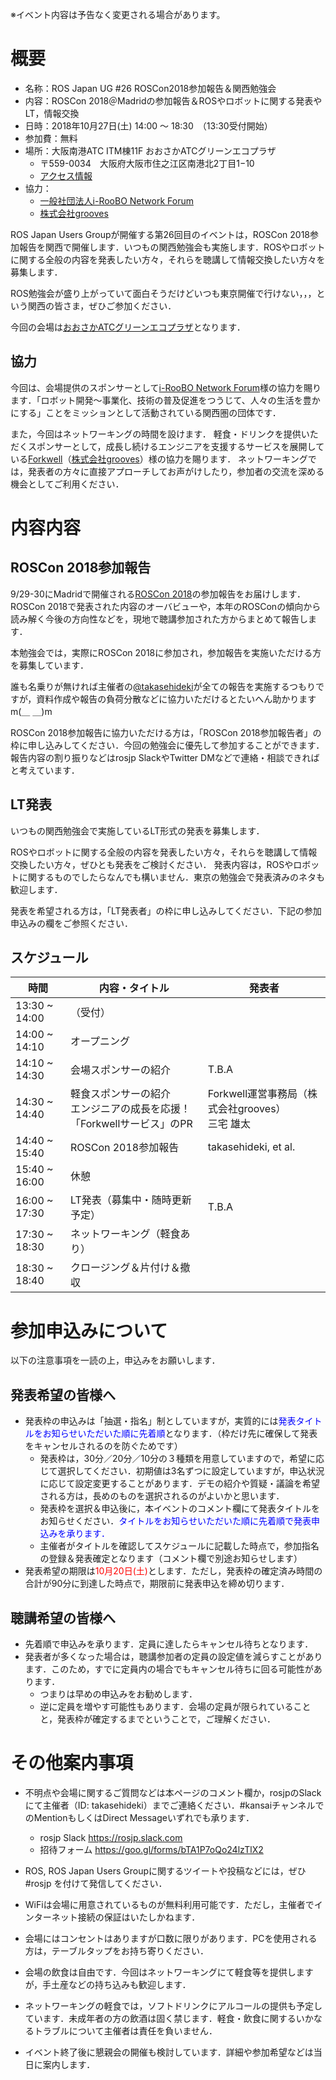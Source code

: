 ※イベント内容は予告なく変更される場合があります。

# 概要

- 名称：ROS Japan UG #26 ROSCon2018参加報告＆関西勉強会
- 内容：ROSCon 2018＠Madridの参加報告＆ROSやロボットに関する発表やLT，情報交換
- 日時：2018年10月27日(土) 14:00 〜 18:30　（13:30受付開始）
- 参加費：無料
- 場所：大阪南港ATC ITM棟11F おおさかATCグリーンエコプラザ
    - 〒559-0034　大阪府大阪市住之江区南港北2丁目1−10
    - [アクセス情報](http://www.ecoplaza.gr.jp/access/index.html)
- 協力：
    - [一般社団法人i-RooBO Network Forum](http://iroobo.jp/)
    - [株式会社grooves](https://www.grooves.com/)

ROS Japan Users Groupが開催する第26回目のイベントは，ROSCon 2018参加報告を関西で開催します．いつもの関西勉強会も実施します．ROSやロボットに関する全般の内容を発表したい方々，それらを聴講して情報交換したい方々を募集します．

ROS勉強会が盛り上がっていて面白そうだけどいつも東京開催で行けない，，，という関西の皆さま，ぜひご参加ください．

今回の会場は[おおさかATCグリーンエコプラザ](http://www.ecoplaza.gr.jp/access/index.html)となります．

## 協力

今回は、会場提供のスポンサーとして[i-RooBO Network Forum](http://iroobo.jp/)様の協力を賜ります．「ロボット開発〜事業化、技術の普及促進をつうじて、人々の生活を豊かにする」ことをミッションとして活動されている関西圏の団体です．

また，今回はネットワーキングの時間を設けます．
軽食・ドリンクを提供いただくスポンサーとして，成長し続けるエンジニアを支援するサービスを展開している[Forkwell](https://forkwell.com/)（[株式会社grooves](https://www.grooves.com/)）様の協力を賜ります．
ネットワーキングでは，発表者の方々に直接アプローチしてお声がけしたり，参加者の交流を深める機会としてご利用ください．

# 内容内容

## ROSCon 2018参加報告

9/29-30にMadridで開催される[ROSCon 2018](https://roscon.ros.org/2018/)の参加報告をお届けします．<br>
ROSCon 2018で発表された内容のオーバビューや，本年のROSConの傾向から読み解く今後の方向性などを，現地で聴講参加された方からまとめて報告します．

本勉強会では，実際にROSCon 2018に参加され，参加報告を実施いただける方を募集しています．<br>

誰も名乗りが無ければ主催者の[@takasehideki](https://connpass.com/user/takasehideki/)が全ての報告を実施するつもりですが，資料作成や報告の負荷分散などに協力いただけるとたいへん助かりますm(＿ ＿)m

ROSCon 2018参加報告に協力いただける方は，「ROSCon 2018参加報告者」の枠に申し込みしてください．今回の勉強会に優先して参加することができます．
報告内容の割り振りなどはrosjp SlackやTwitter DMなどで連絡・相談できればと考えています．

## LT発表

いつもの関西勉強会で実施しているLT形式の発表を募集します．

ROSやロボットに関する全般の内容を発表したい方々，それらを聴講して情報交換したい方々，ぜひとも発表をご検討ください．
発表内容は，ROSやロボットに関するものでしたらなんでも構いません．東京の勉強会で発表済みのネタも歓迎します．

発表を希望される方は，「LT発表者」の枠に申し込みしてください．下記の参加申込みの欄をご参照ください．


## スケジュール

| 時間 | 内容・タイトル | 発表者 |
|------|------|------|
| 13:30 ~ 14:00 | （受付） | |
| 14:00 ~ 14:10 | オープニング | |
| 14:10 ~ 14:30 | 会場スポンサーの紹介 | T.B.A |
| 14:30 ~ 14:40 | 軽食スポンサーの紹介<br>エンジニアの成長を応援！「Forkwellサービス」のPR | Forkwell運営事務局（株式会社grooves）<br>三宅 雄太 |
| 14:40 ~ 15:40 | ROSCon 2018参加報告 | takasehideki, et al. |
| 15:40 ~ 16:00 | 休憩 |  |
| 16:00 ~ 17:30 | LT発表（募集中・随時更新予定） | T.B.A |
| 17:30 ~ 18:30 | ネットワーキング（軽食あり） | |
| 18:30 ~ 18:40 | クロージング＆片付け＆撤収 | |

# 参加申込みについて

以下の注意事項を一読の上，申込みをお願いします．

## 発表希望の皆様へ

- 発表枠の申込みは「抽選・指名」制としていますが，実質的には<font color="blue">発表タイトルをお知らせいただいた順に先着順</font>となります．（枠だけ先に確保して発表をキャンセルされるのを防ぐためです）
    - 発表枠は，30分／20分／10分の３種類を用意していますので，希望に応じて選択してください．初期値は3名ずつに設定していますが，申込状況に応じて設定変更することがあります．デモの紹介や質疑・議論を希望される方は，長めのものを選択されるのがよいかと思います．
    - 発表枠を選択＆申込後に，本イベントのコメント欄にて発表タイトルをお知らせください．<font color="blue">タイトルをお知らせいただいた順に先着順で発表申込みを承ります．</font>
    - 主催者がタイトルを確認してスケジュールに記載した時点で，参加指名の登録＆発表確定となります（コメント欄で別途お知らせします）
- 発表希望の期限は<font color="red">10月20日(土)</font>とします．ただし，発表枠の確定済み時間の合計が90分に到達した時点で，期限前に発表申込を締め切ります．


## 聴講希望の皆様へ

- 先着順で申込みを承ります．定員に達したらキャンセル待ちとなります．
- 発表者が多くなった場合は，聴講参加者の定員の設定値を減らすことがあります．このため，すでに定員内の場合でもキャンセル待ちに回る可能性があります．
    - つまりは早めの申込みをお勧めします．
    - 逆に定員を増やす可能性もあります．会場の定員が限られていることと，発表枠が確定するまでということで，ご理解ください．

# その他案内事項

- 不明点や会場に関するご質問などは本ページのコメント欄か，rosjpのSlackにて主催者（ID: takasehideki）までご連絡ください．#kansaiチャンネルでのMentionもしくはDirect Messageいずれでも承ります．
    - rosjp Slack https://rosjp.slack.com
    - 招待フォーム https://goo.gl/forms/bTA1P7oQo24lzTlX2

- ROS, ROS Japan Users Groupに関するツイートや投稿などには，ぜひ #rosjp を付けて発信してください．

- WiFiは会場に用意されているものが無料利用可能です．ただし，主催者でインターネット接続の保証はいたしかねます．
- 会場にはコンセントはありますが口数に限りがあります．PCを使用される方は，テーブルタップをお持ち寄りください．

- 会場の飲食は自由です．今回はネットワーキングにて軽食等を提供しますが，手土産などの持ち込みも歓迎します．
- ネットワーキングの軽食では，ソフトドリンクにアルコールの提供も予定しています．未成年者の方の飲酒は固く禁じます．軽食・飲食に関するいかなるトラブルについて主催者は責任を負いません．
- イベント終了後に懇親会の開催も検討しています．詳細や参加希望などは当日に案内します．


